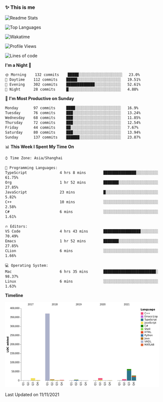 <!--

**icyzeroice/icyzeroice** is a ✨ _special_ ✨ repository because its `README.md` (this file) appears on your GitHub profile.

Here are some ideas to get you started:

- 🔭 I’m currently working on ...
- 🌱 I’m currently learning ...
- 👯 I’m looking to collaborate on ...
- 🤔 I’m looking for help with ...
- 💬 Ask me about ...
- 📫 How to reach me: ...
- 😄 Pronouns: ...
- ⚡ Fun fact: ...

-->

### ✨ This is me

![Readme Stats](https://github-readme-stats.vercel.app/api?username=icyzeroice)

![Top Languages](https://github-readme-stats.vercel.app/api/top-langs/?username=icyzeroice&exclude_repo=scutie2015-digimon&layout=compact&langs_count=5)

![Wakatime](https://github-readme-stats.vercel.app/api/wakatime?username=icyzeroice)

<!--START_SECTION:waka-->
![Profile Views](http://img.shields.io/badge/Profile%20Views-2-blue)

![Lines of code](https://img.shields.io/badge/From%20Hello%20World%20I%27ve%20Written-516683%20lines%20of%20code-blue)

**I'm a Night 🦉** 

```text
🌞 Morning    132 commits    █████░░░░░░░░░░░░░░░░░░░░   23.0% 
🌆 Daytime    112 commits    █████░░░░░░░░░░░░░░░░░░░░   19.51% 
🌃 Evening    302 commits    █████████████░░░░░░░░░░░░   52.61% 
🌙 Night      28 commits     █░░░░░░░░░░░░░░░░░░░░░░░░   4.88%

```
📅 **I'm Most Productive on Sunday** 

```text
Monday       97 commits     ████░░░░░░░░░░░░░░░░░░░░░   16.9% 
Tuesday      76 commits     ███░░░░░░░░░░░░░░░░░░░░░░   13.24% 
Wednesday    68 commits     ███░░░░░░░░░░░░░░░░░░░░░░   11.85% 
Thursday     72 commits     ███░░░░░░░░░░░░░░░░░░░░░░   12.54% 
Friday       44 commits     ██░░░░░░░░░░░░░░░░░░░░░░░   7.67% 
Saturday     80 commits     ███░░░░░░░░░░░░░░░░░░░░░░   13.94% 
Sunday       137 commits    ██████░░░░░░░░░░░░░░░░░░░   23.87%

```


📊 **This Week I Spent My Time On** 

```text
⌚︎ Time Zone: Asia/Shanghai

💬 Programming Languages: 
TypeScript               4 hrs 8 mins        ███████████████░░░░░░░░░░   61.75% 
Org                      1 hr 52 mins        ███████░░░░░░░░░░░░░░░░░░   27.85% 
JavaScript               23 mins             █░░░░░░░░░░░░░░░░░░░░░░░░   5.82% 
C++                      10 mins             ░░░░░░░░░░░░░░░░░░░░░░░░░   2.58% 
C#                       6 mins              ░░░░░░░░░░░░░░░░░░░░░░░░░   1.61%

🔥 Editors: 
VS Code                  4 hrs 43 mins       █████████████████░░░░░░░░   70.49% 
Emacs                    1 hr 52 mins        ███████░░░░░░░░░░░░░░░░░░   27.85% 
CLion                    6 mins              ░░░░░░░░░░░░░░░░░░░░░░░░░   1.66%

💻 Operating System: 
Mac                      6 hrs 35 mins       ████████████████████████░   98.37% 
Linux                    6 mins              ░░░░░░░░░░░░░░░░░░░░░░░░░   1.63%

```

**Timeline**

![Chart not found](https://raw.githubusercontent.com/icyzeroice/icyzeroice/main/charts/bar_graph.png) 


 Last Updated on 11/11/2021
<!--END_SECTION:waka-->

<!--

### Related
- https://github.com/abhisheknaiidu/awesome-github-profile-readme
- https://github.com/coderjojo/creative-profile-readme
- https://github.com/elangosundar/awesome-README-templates
- https://github.com/durgeshsamariya/awesome-github-profile-readme-templates
- https://github.com/anmol098/waka-readme-stats

-->
